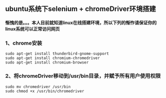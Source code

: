 ## ubuntu系统下selenium + chromeDriver环境搭建

#### 惭愧的是。。。本人目前就知道linux在线搭建环境，所以下列的惭怍请保证你的linux系统可以正常访问网页

### 1、chrome安装
	sudo apt-get install thunderbird-gnome-support
	sudo apt-get install chromium-chromedriver
	sudo apt-get install chromium-browser

### 2、将chromeDriver移动到/usr/bin目录，并赋予所有用户使用权限
	sudo mv chromedriver /usr/bin
	sudo chmod +x /usr/bin/chromedriver

